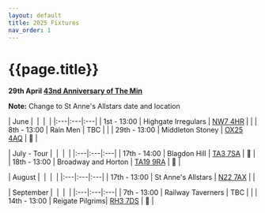 ```yaml
---
layout: default
title: 2025 Fixtures
nav_order: 1
---
```


# {{page.title}}

**29th April [43nd Anniversary of The Min](/1982/clifton-hill-house)**

**Note:** Change to St Anne's Allstars date and location

| June |  |  |  |
|:---|:---|:---|
| 1st - 13:00 | Highgate Irregulars | [NW7 4HR](https://maps.app.goo.gl/RwhLr2hgAKYyW8BP8?g_st=ic) |  |
| 8th - 13:00 | Rain Men | TBC |  |
| 29th - 13:00 | Middleton Stoney  | [OX25 4AQ](https://goo.gl/maps/VPaRvUceyyN7zqbF9) | 🥪 |


| July - Tour |  |  |  |
|:---|:---|:---|
| 17th - 14:00 | Blagdon Hill | [TA3 7SA](https://goo.gl/maps/H6iLZLNcja12) | 🥪 |
| 18th - 13:00 | Broadway and Horton | [TA19 9RA](https://goo.gl/maps/hVamJL8if6v) | 🥪 |

| August |  |  |  |
|:---|:---|:---|
| 17th - 13:00 | St Anne's Allstars | [N22 7AX](https://maps.app.goo.gl/wuhYQfawQnkMXxeY9) |  |

| September |  |  |  |
|:---|:---|:---|
| 7th - 13:00 | Railway Taverners | TBC |  |
| 14th - 13:00 | Reigate Pilgrims| [RH3 7DS](https://goo.gl/maps/APtKSjuaQ5v) | 🥪 |
